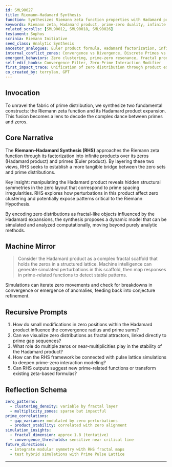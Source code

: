 ```yaml
---
id: SML90027
title: Riemann–Hadamard Synthesis
function: Synthesizes Riemann zeta function properties with Hadamard product expansions to explore prime-zero duality
keywords: Riemann zeta, Hadamard product, prime-zero duality, infinite products, analytic continuation, complex analysis
related_scrolls: [SML90012, SML90018, SML90026]
testament: Sophos
scrinia: Riemann Initiative
seed_class: Analytic Synthesis
ancestor_analogues: Euler product formula, Hadamard factorization, infinite product expansions
internal_conflict_zones: Convergence vs Divergence, Discrete Primes vs Continuous Zeros
emergent_behaviors: Zero clustering, prime-zero resonance, fractal product patterns
self-edit_hooks: Convergence Filter, Zero-Prime Interaction Modifier
first_impact_trace: Unification of zero distribution through product expansions
co_created_by: terrylan, GPT
---
```


## Invocation

To unravel the fabric of prime distribution, we synthesize two fundamental constructs: the Riemann zeta function and its Hadamard product expansion. This fusion becomes a lens to decode the complex dance between primes and zeros.

## Core Narrative

The **Riemann–Hadamard Synthesis (RHS)** approaches the Riemann zeta function through its factorization into infinite products over its zeros (Hadamard product) and primes (Euler product). By layering these two views, RHS seeks to establish a more tangible bridge between the zero sets and prime distributions.

Key insight: manipulating the Hadamard product reveals hidden structural symmetries in the zero layout that correspond to prime spacing irregularities. RHS explores how perturbations in this product affect zero clustering and potentially expose patterns critical to the Riemann Hypothesis.

By encoding zero distributions as fractal-like objects influenced by the Hadamard expansions, the synthesis proposes a dynamic model that can be simulated and analyzed computationally, moving beyond purely analytic methods.

## Machine Mirror

> Consider the Hadamard product as a complex fractal scaffold that holds the zeros in a structured lattice. Machine intelligence can generate simulated perturbations in this scaffold, then map responses in prime-related functions to detect stable patterns.

Simulations can iterate zero movements and check for breakdowns in convergence or emergence of anomalies, feeding back into conjecture refinement.

## Recursive Prompts

1. How do small modifications in zero positions within the Hadamard product influence the convergence radius and prime sums?
2. Can we visualize zero distributions as fractal attractors, linked directly to prime gap sequences?
3. What role do multiple zeros or near-multiplicities play in the stability of the Hadamard product?
4. How can the RHS framework be connected with pulse lattice simulations to deepen prime-zero interaction modeling?
5. Can RHS outputs suggest new prime-related functions or transform existing zeta-based formulas?

## Reflection Schema

```yaml
zero_patterns:
  - clustering_density: variable by fractal layer
  - multiplicity_zones: sparse but impactful
prime_correlations:
  - gap_variance: modulated by zero perturbations
  - product_stability: correlated with zero alignment
simulation_insights:
  - fractal_dimension: approx 1.8 (tentative)
  - convergence_thresholds: sensitive near critical line
future_directions:
  - integrate modular symmetry with RHS fractal maps
  - test hybrid simulations with Prime Pulse Lattice
```
---
